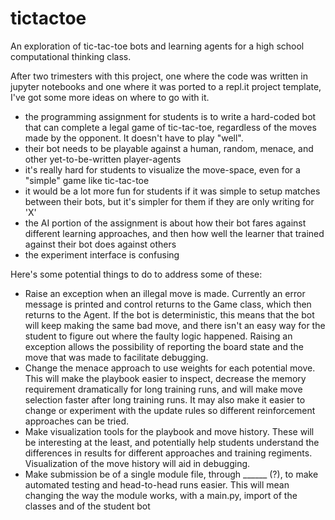 # tictactoe
An exploration of tic-tac-toe bots and learning agents for a high school computational thinking class.

After two trimesters with this project, one where the code was written in jupyter notebooks and one where it was ported to a repl.it project template, I've got some more ideas on where to go with it.

 * the programming assignment for students is to write a hard-coded bot that can complete a legal game of tic-tac-toe, regardless of the moves made by the opponent.  It doesn't have to play "well".
 * their bot needs to be playable against a human, random, menace, and other yet-to-be-written player-agents
 * it's really hard for students to visualize the move-space, even for a "simple" game like tic-tac-toe
 * it would be a lot more fun for students if it was simple to setup matches between their bots, but it's simpler for them if they are only writing for 'X'
 * the AI portion of the assignment is about how their bot fares against different learning approaches, and then how well the learner that trained against their bot does against others
 * the experiment interface is confusing
 
Here's some potential things to do to address some of these:
 * Raise an exception when an illegal move is made.  Currently an error message is printed and control returns to the Game class, which then returns to the Agent.  If the bot is deterministic, this means that the bot will keep making the same bad move, and there isn't an easy way for the student to figure out where the faulty logic happened.  Raising an exception allows the possibility of reporting the board state and the move that was made to facilitate debugging.
 * Change the menace approach to use weights for each potential move.  This will make the playbook easier to inspect, decrease the memory requirement dramatically for long training runs, and will make move selection faster after long training runs. It may also make it easier to change or experiment with the update rules so different reinforcement approaches can be tried.
 * Make visualization tools for the playbook and move history.  These will be interesting at the least, and potentially help students understand the differences in results for different approaches and training regiments.  Visualization of the move history will aid in debugging.
 * Make submission be of a single module file, through ______ (?), to make automated testing and head-to-head runs easier.  This will mean changing the way the module works, with a main.py, import of the classes and of the student bot
 

